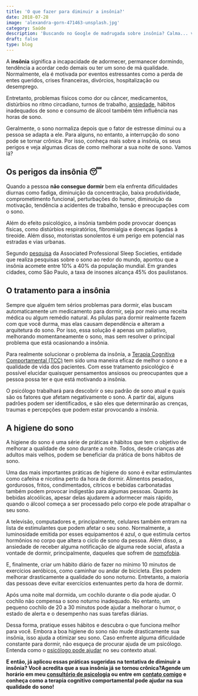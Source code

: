 ```yaml
---
title: 'O que fazer para diminuir a insônia?'
date: 2018-07-28
image: 'alexandra-gorn-471463-unsplash.jpg'
category: Saúde
description: 'Buscando no Google de madrugada sobre insônia? Calma... você não está sozinho. A Psicologia ensina sobre como melhorar seu sono com poucas mud...'
draft: false
type: blog
---
```


A **insônia** significa a incapacidade de adormecer, permanecer dormindo, tendência a acordar cedo demais ou ter um sono de má qualidade. Normalmente, ela é motivada por eventos estressantes como a perda de entes queridos, crises financeiras, divórcios, hospitalização ou desemprego.

Entretanto, problemas físicos como dor ou câncer, medicamentos, distúrbios no ritmo circadiano, turnos de trabalho, [ansiedade](/5-dicas-de-como-lidar-com-pessoas-com-transtorno-de-ansiedade/), hábitos inadequados de sono e consumo de álcool também têm influência nas horas de sono.

Geralmente, o sono normaliza depois que o fator de estresse diminui ou a pessoa se adapta a ele. Para alguns, no entanto, a interrupção do sono pode se tornar crônica. Por isso, conheça mais sobre a insônia, os seus perigos e veja algumas dicas de como melhorar a sua noite de sono. Vamos lá?

## **Os perigos da insônia 😴**

Quando a pessoa **não consegue dormir** bem ela enfrenta dificuldades diurnas como fadiga, diminuição da concentração, baixa produtividade, comprometimento funcional, perturbações do humor, diminuição da motivação, tendência a acidentes de trabalho, tensão e preocupações com o sono.

Além do efeito psicológico, a insônia também pode provocar doenças físicas, como distúrbios respiratórios, fibromialgia e doenças ligadas à tireoide. Além disso, motoristas sonolentos é um perigo em potencial nas estradas e vias urbanas.

Segundo [pesquisa](https://www.correiobraziliense.com.br/app/noticia/revista/2012/07/29/interna_revista_correio,312671/o-perigo-de-nao-dormir.shtml) da Associated Professional Sleep Societies, entidade que realiza pesquisas sobre o sono ao redor do mundo, apontou que a insônia acomete entre 10% a 40% da população mundial. Em grandes cidades, como São Paulo, a taxa de insones alcança 45% dos paulistanos.

## **O tratamento para a insônia**

Sempre que alguém tem sérios problemas para dormir, elas buscam automaticamente um medicamento para dormir, seja por meio uma receita médica ou algum remédio natural. As pílulas para dormir realmente fazem com que você durma, mas elas causam dependência e alteram a arquitetura do sono. Por isso, essa solução é apenas um paliativo, melhorando momentaneamente o sono, mas sem resolver o principal problema que está ocasionando a insônia.

Para realmente solucionar o problema da insônia, a [Terapia Cognitiva Comportamental (TCC)](/como-funciona-a-terapia-cognitiva-comportamental/) tem sido uma maneira eficaz de melhor o sono e a qualidade de vida dos pacientes. Com esse tratamento psicológico é possível elucidar quaisquer pensamentos ansiosos ou preocupantes que a pessoa possa ter e que está motivando a insônia.

O psicólogo trabalhará para descobrir o seu padrão de sono atual e quais são os fatores que afetam negativamente o sono. A partir daí, alguns padrões podem ser identificados, e são eles que determinarão as crenças, traumas e percepções que podem estar provocando a insônia.

## **A higiene do sono**

A higiene do sono é uma série de práticas e hábitos que tem o objetivo de melhorar a qualidade de sono durante a noite. Todos, desde crianças até adultos mais velhos, podem se beneficiar da prática de bons hábitos de sono.

Uma das mais importantes práticas de higiene do sono é evitar estimulantes como cafeína e nicotina perto da hora de dormir. Alimentos pesados, gordurosos, fritos, condimentados, cítricos e bebidas carbonatadas também podem provocar indigestão para algumas pessoas. Quanto às bebidas alcoólicas, apesar delas ajudarem a adormecer mais rápido, quando o álcool começa a ser processado pelo corpo ele pode atrapalhar o seu sono.

A televisão, computadores e, principalmente, celulares também entram na lista de estimulantes que podem afetar o seu sono. Normalmente, a luminosidade emitida por esses equipamentos é azul, o que estimula certos hormônios no corpo que altera o ciclo de sono da pessoa. Além disso, a ansiedade de receber alguma notificação de alguma rede social, afasta a vontade de dormir, principalmente, daqueles que sofrem de [nomofobia](/nomofobia-medo-de-ficar-sem-o-celular/).

E, finalmente, criar um hábito diário de fazer no mínimo 10 minutos de exercícios aeróbicos, como caminhar ou andar de bicicleta. Eles podem melhorar drasticamente a qualidade do sono noturno. Entretanto, a maioria das pessoas deve evitar exercícios extenuantes perto da hora de dormir.

Após uma noite mal dormida, um cochilo durante o dia pode ajudar. O cochilo não compensa o sono noturno inadequado. No entanto, um pequeno cochilo de 20 a 30 minutos pode ajudar a melhorar o humor, o estado de alerta e o desempenho nas suas tarefas diárias.

Dessa forma, pratique esses hábitos e descubra o que funciona melhor para você. Embora a boa higiene do sono não mude drasticamente sua insônia, isso ajuda a otimizar seu sono. Caso enfrente alguma dificuldade constante para dormir, não esqueça de procurar ajuda de um psicólogo. Entenda como o [psicólogo pode ajudar](/pra-que-serve-um-psicologo-clinico/) no seu contexto atual.

**E então, já aplicou essas práticas sugeridas na tentativa de diminuir a insônia? Você acredita que a sua insônia já se tornou crônica?Agende um horário em meu [consultório de psicologia](/) ou entre em** [**contato comigo**](/contato/) **e conheça como a terapia cognitivo comportamental pode ajudar na sua qualidade do sono!**
